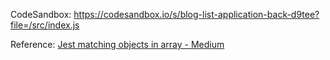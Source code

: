 CodeSandbox: https://codesandbox.io/s/blog-list-application-back-d9tee?file=/src/index.js

Reference: [Jest matching objects in array - Medium](https://medium.com/@andrei.pfeiffer/jest-matching-objects-in-array-50fe2f4d6b98) 
